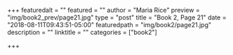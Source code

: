 +++
featuredalt = ""
featured = ""
author = "Maria Rice"
preview = "img/book2_prev/page21.jpg"
type = "post"
title = "Book 2, Page 21"
date = "2018-08-11T09:43:51-05:00"
featuredpath = "img/book2/page21.jpg"
description = ""
linktitle = ""
categories = ["book2"]

+++

